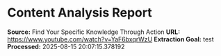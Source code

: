 # Content Analysis Report

**Source:** Find Your Specific Knowledge Through Action
**URL:** https://www.youtube.com/watch?v=YaF6bxqrWzU
**Extraction Goal:** test
**Processed:** 2025-08-15 20:07:15.378192

